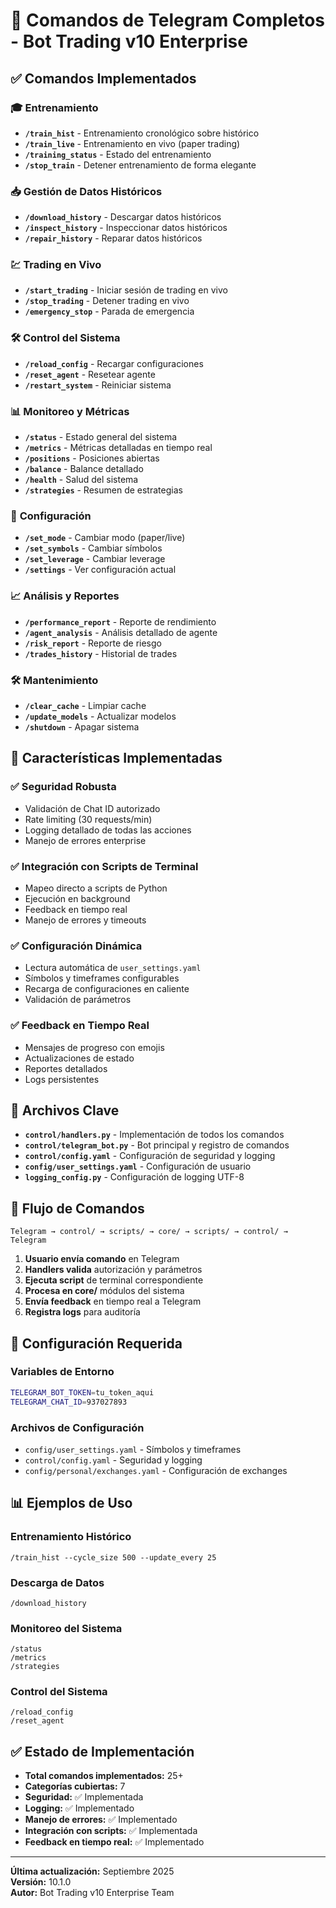 # 📲 Comandos de Telegram Completos - Bot Trading v10 Enterprise

## ✅ Comandos Implementados

### 🎓 **Entrenamiento**
- **`/train_hist`** - Entrenamiento cronológico sobre histórico
- **`/train_live`** - Entrenamiento en vivo (paper trading)
- **`/training_status`** - Estado del entrenamiento
- **`/stop_train`** - Detener entrenamiento de forma elegante

### 📥 **Gestión de Datos Históricos**
- **`/download_history`** - Descargar datos históricos
- **`/inspect_history`** - Inspeccionar datos históricos
- **`/repair_history`** - Reparar datos históricos

### 💹 **Trading en Vivo**
- **`/start_trading`** - Iniciar sesión de trading en vivo
- **`/stop_trading`** - Detener trading en vivo
- **`/emergency_stop`** - Parada de emergencia

### 🛠️ **Control del Sistema**
- **`/reload_config`** - Recargar configuraciones
- **`/reset_agent`** - Resetear agente
- **`/restart_system`** - Reiniciar sistema

### 📊 **Monitoreo y Métricas**
- **`/status`** - Estado general del sistema
- **`/metrics`** - Métricas detalladas en tiempo real
- **`/positions`** - Posiciones abiertas
- **`/balance`** - Balance detallado
- **`/health`** - Salud del sistema
- **`/strategies`** - Resumen de estrategias

### 🔧 **Configuración**
- **`/set_mode`** - Cambiar modo (paper/live)
- **`/set_symbols`** - Cambiar símbolos
- **`/set_leverage`** - Cambiar leverage
- **`/settings`** - Ver configuración actual

### 📈 **Análisis y Reportes**
- **`/performance_report`** - Reporte de rendimiento
- **`/agent_analysis`** - Análisis detallado de agente
- **`/risk_report`** - Reporte de riesgo
- **`/trades_history`** - Historial de trades

### 🛠️ **Mantenimiento**
- **`/clear_cache`** - Limpiar cache
- **`/update_models`** - Actualizar modelos
- **`/shutdown`** - Apagar sistema

## 🚀 **Características Implementadas**

### ✅ **Seguridad Robusta**
- Validación de Chat ID autorizado
- Rate limiting (30 requests/min)
- Logging detallado de todas las acciones
- Manejo de errores enterprise

### ✅ **Integración con Scripts de Terminal**
- Mapeo directo a scripts de Python
- Ejecución en background
- Feedback en tiempo real
- Manejo de errores y timeouts

### ✅ **Configuración Dinámica**
- Lectura automática de `user_settings.yaml`
- Símbolos y timeframes configurables
- Recarga de configuraciones en caliente
- Validación de parámetros

### ✅ **Feedback en Tiempo Real**
- Mensajes de progreso con emojis
- Actualizaciones de estado
- Reportes detallados
- Logs persistentes

## 📁 **Archivos Clave**

- **`control/handlers.py`** - Implementación de todos los comandos
- **`control/telegram_bot.py`** - Bot principal y registro de comandos
- **`control/config.yaml`** - Configuración de seguridad y logging
- **`config/user_settings.yaml`** - Configuración de usuario
- **`logging_config.py`** - Configuración de logging UTF-8

## 🎯 **Flujo de Comandos**

```
Telegram → control/ → scripts/ → core/ → scripts/ → control/ → Telegram
```

1. **Usuario envía comando** en Telegram
2. **Handlers valida** autorización y parámetros
3. **Ejecuta script** de terminal correspondiente
4. **Procesa en core/** módulos del sistema
5. **Envía feedback** en tiempo real a Telegram
6. **Registra logs** para auditoría

## 🔧 **Configuración Requerida**

### Variables de Entorno
```bash
TELEGRAM_BOT_TOKEN=tu_token_aqui
TELEGRAM_CHAT_ID=937027893
```

### Archivos de Configuración
- `config/user_settings.yaml` - Símbolos y timeframes
- `control/config.yaml` - Seguridad y logging
- `config/personal/exchanges.yaml` - Configuración de exchanges

## 📊 **Ejemplos de Uso**

### Entrenamiento Histórico
```
/train_hist --cycle_size 500 --update_every 25
```

### Descarga de Datos
```
/download_history
```

### Monitoreo del Sistema
```
/status
/metrics
/strategies
```

### Control del Sistema
```
/reload_config
/reset_agent
```

## ✅ **Estado de Implementación**

- **Total comandos implementados:** 25+
- **Categorías cubiertas:** 7
- **Seguridad:** ✅ Implementada
- **Logging:** ✅ Implementado
- **Manejo de errores:** ✅ Implementado
- **Integración con scripts:** ✅ Implementada
- **Feedback en tiempo real:** ✅ Implementado

---

**Última actualización:** Septiembre 2025  
**Versión:** 10.1.0  
**Autor:** Bot Trading v10 Enterprise Team
